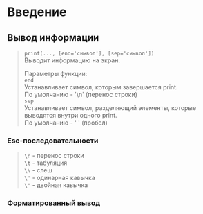 # Введение

## Вывод информации

> `print(..., [end='символ'], [sep='символ'])`\
> Выводит информацию на экран.
> 
> Параметры функции:\
> <code>end</code>\
> Устанавливает символ, которым завершается print.\
> По умолчанию - '\n' (перенос строки)\
> <code>sep</code>\
> Устанавливает символ, разделяющий элементы, которые выводятся внутри одного print.\
> По умолчанию - ' ' (пробел)

### Esc-последовательности

> `\n` - перенос строки\
> `\t` - табуляция\
> `\\` - слеш\
> `\'` - одинарная кавычка\
> `\"` - двойная кавычка

### Форматированный вывод
